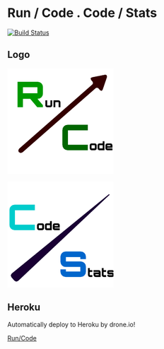 Run / Code . Code / Stats
=========================

[![Build Status](https://drone.io/github.com/yymm/run_code/status.png)](https://drone.io/github.com/yymm/run_code/latest)

Logo
----

![RunCode](static/css/img/Run_Code_Logo.png)

![CodeStats](static/css/img/Code_Stats_Logo.png)

Heroku
------

Automatically deploy to Heroku by drone.io!

[Run/Code](http://run-code.herokuapp.com/)
